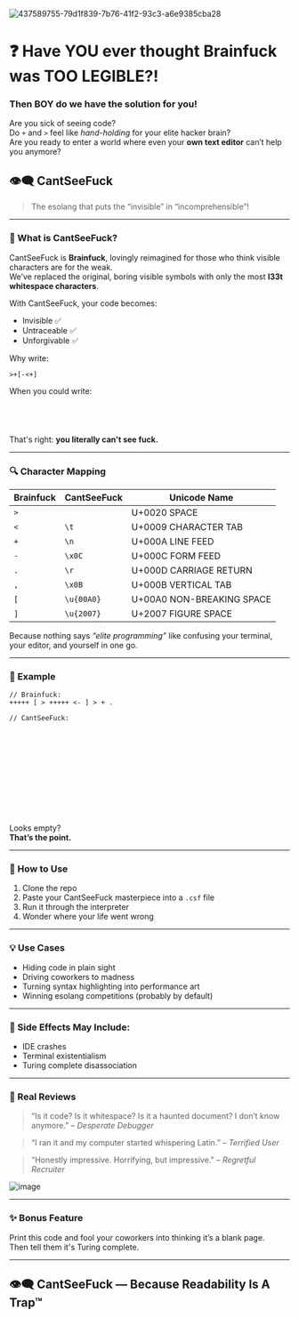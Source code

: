 
![437589755-79d1f839-7b76-41f2-93c3-a6e9385cba28](https://github.com/user-attachments/assets/289405eb-b637-40c6-8979-c60a94ca0f1a)

# ❓ Have YOU ever thought Brainfuck was TOO LEGIBLE?!

### Then BOY do we have the solution for you!

Are you sick of seeing code?  
Do `+` and `>` feel like *hand-holding* for your elite hacker brain?  
Are you ready to enter a world where even your **own text editor** can’t help you anymore?

## 👁️‍🗨️ **CantSeeFuck**  
> The esolang that puts the “invisible” in “incomprehensible”!

---

### 🤯 What is CantSeeFuck?

CantSeeFuck is **Brainfuck**, lovingly reimagined for those who think visible characters are for the weak.  
We’ve replaced the original, boring visible symbols with only the most **l33t whitespace characters**.

With CantSeeFuck, your code becomes:
- Invisible ✅  
- Untraceable ✅  
- Unforgivable ✅

Why write:
```
>+[-<+]
```
When you could write:
```
 
 ⁣	
 
```

That's right: **you literally can't see fuck.**

---

### 🔍 Character Mapping

| Brainfuck | CantSeeFuck         | Unicode Name              |
|-----------|---------------------|----------------------------|
| `>`       | ` `                 | U+0020 SPACE               |
| `<`       | `\t`                | U+0009 CHARACTER TAB       |
| `+`       | `\n`                | U+000A LINE FEED           |
| `-`       | `\x0C`              | U+000C FORM FEED           |
| `.`       | `\r`                | U+000D CARRIAGE RETURN     |
| `,`       | `\x0B`              | U+000B VERTICAL TAB        |
| `[`       | `\u{00A0}`          | U+00A0 NON-BREAKING SPACE  |
| `]`       | `\u{2007}`          | U+2007 FIGURE SPACE        |

Because nothing says *“elite programming”* like confusing your terminal, your editor, and yourself in one go.

---

### 🧪 Example

```
// Brainfuck:
+++++ [ > +++++ <- ] > + .

// CantSeeFuck:





  




	⁣  

```

Looks empty?  
**That’s the point.**

---

### 🧰 How to Use

1. Clone the repo  
2. Paste your CantSeeFuck masterpiece into a `.csf` file  
3. Run it through the interpreter
4. Wonder where your life went wrong

---

### 💡 Use Cases

- Hiding code in plain sight  
- Driving coworkers to madness  
- Turning syntax highlighting into performance art  
- Winning esolang competitions (probably by default)

---

### 🛑 Side Effects May Include:

- IDE crashes  
- Terminal existentialism  
- Turing complete disassociation

---

### 📣 Real Reviews

> “Is it code? Is it whitespace? Is it a haunted document? I don’t know anymore.” – *Desperate Debugger*  

> “I ran it and my computer started whispering Latin.” – *Terrified User*  

> “Honestly impressive. Horrifying, but impressive.” – *Regretful Recruiter*

![image](https://github.com/user-attachments/assets/eb26ef4c-9cd7-4331-a083-6eae6580820e)

---

### ✨ Bonus Feature

Print this code and fool your coworkers into thinking it’s a blank page.  
Then tell them it's Turing complete.

---

## 👁️‍🗨️ CantSeeFuck — Because Readability Is A Trap™
